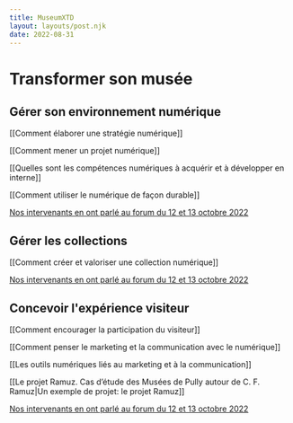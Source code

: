 ```yaml
---
title: MuseumXTD  
layout: layouts/post.njk  
date: 2022-08-31
---
```

# Transformer son musée
## Gérer son environnement numérique
[[Comment élaborer une stratégie numérique]]

[[Comment mener un projet numérique]]

[[Quelles sont les compétences numériques à acquérir et à développer en interne]]

[[Comment utiliser le numérique de façon durable]]

[Nos intervenants en ont parlé au forum du 12 et 13 octobre 2022](https://www.youtube.com/channel/UCTZJM5WsXDkH8QgMdACUNyw)

## Gérer les collections
[[Comment créer et valoriser une collection numérique]]

[Nos intervenants en ont parlé au forum du 12 et 13 octobre 2022](https://www.youtube.com/channel/UCTZJM5WsXDkH8QgMdACUNyw)


## Concevoir l'expérience visiteur
[[Comment encourager la participation du visiteur]]

[[Comment penser le marketing et la communication avec le numérique]]

[[Les outils numériques liés au marketing et à la communication]]

[[Le projet Ramuz. Cas d’étude des Musées de Pully autour de C. F. Ramuz|Un exemple de projet: le projet Ramuz]]

[Nos intervenants en ont parlé au forum du 12 et 13 octobre 2022](https://www.youtube.com/channel/UCTZJM5WsXDkH8QgMdACUNyw)



